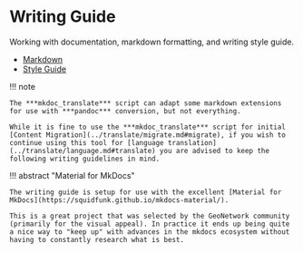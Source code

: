 # Writing Guide

Working with documentation, markdown formatting, and writing style guide.

<div class="grid cards" markdown>

-   [Markdown](markdown.md)
-   [Style Guide](style.md)

</div>

!!! note

    The ***mkdoc_translate*** script can adapt some markdown extensions for use with ***pandoc*** conversion, but not everything.
    
    While it is fine to use the ***mkdoc_translate*** script for initial [Content Migration](../translate/migrate.md#migrate), if you wish to continue using this tool for [language translation](../translate/language.md#translate) you are advised to keep the following writing guidelines in mind.

!!! abstract "Material for MkDocs"

    The writing guide is setup for use with the excellent [Material for MkDocs](https://squidfunk.github.io/mkdocs-material/).
    
    This is a great project that was selected by the GeoNetwork community (primarily for the visual appeal). In practice it ends up being quite a nice way to "keep up" with advances in the mkdocs ecosystem without having to constantly research what is best.

